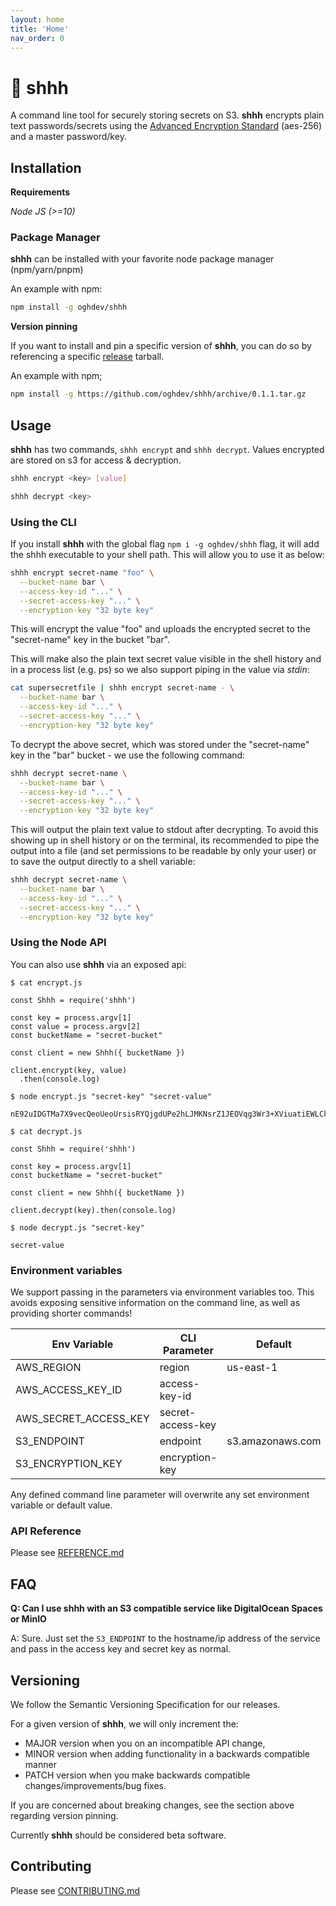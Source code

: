 ```yaml
---
layout: home
title: 'Home'
nav_order: 0
---
```


# 🙉 shhh

A command line tool for securely storing secrets on S3. **shhh** encrypts plain text passwords/secrets using the [Advanced Encryption Standard](https://en.wikipedia.org/wiki/Advanced_Encryption_Standard#Security) (aes-256) and a master password/key.

## Installation

**Requirements**

*Node JS (>=10)*

### Package Manager

**shhh** can be installed with your favorite node package manager (npm/yarn/pnpm)

An example with npm:

```bash
npm install -g oghdev/shhh
```

**Version pinning**

If you want to install and pin a specific version of **shhh**, you can do so by referencing a specific [release](https://github.com/oghdev/shhh/releases) tarball.

An example with npm;

```bash
npm install -g https://github.com/oghdev/shhh/archive/0.1.1.tar.gz
```

## Usage

**shhh** has two commands, `shhh encrypt` and `shhh decrypt`. Values encrypted are stored on s3 for access & decryption.

```bash
shhh encrypt <key> [value]
```

```bash
shhh decrypt <key>
```

### Using the CLI

If you install **shhh** with the global flag `npm i -g oghdev/shhh` flag, it will add the shhh executable to your shell path. This will allow you to use it as below:

```bash
shhh encrypt secret-name "foo" \
  --bucket-name bar \
  --access-key-id "..." \
  --secret-access-key "..." \
  --encryption-key "32 byte key"
```

This will encrypt the value "foo" and uploads the encrypted secret to the "secret-name" key in the bucket "bar".

This will make also the plain text secret value visible in the shell history and in a process list (e.g. ps) so we also support piping in the value via *stdin*:

```bash
cat supersecretfile | shhh encrypt secret-name - \
  --bucket-name bar \
  --access-key-id "..." \
  --secret-access-key "..." \
  --encryption-key "32 byte key"
```

To decrypt the above secret, which was stored under the "secret-name" key in the "bar" bucket - we use the following command:

```bash
shhh decrypt secret-name \
  --bucket-name bar \
  --access-key-id "..." \
  --secret-access-key "..." \
  --encryption-key "32 byte key"
```

This will output the plain text value to stdout after decrypting. To avoid this showing up in shell history or on the terminal, its recommended to pipe the output into a file (and set permissions to be readable by only your user) or to save the output directly to a shell variable:

```bash
shhh decrypt secret-name \
  --bucket-name bar \
  --access-key-id "..." \
  --secret-access-key "..." \
  --encryption-key "32 byte key"
```

### Using the Node API

You can also use **shhh** via an exposed api:

```
$ cat encrypt.js

const Shhh = require('shhh')

const key = process.argv[1]
const value = process.argv[2]
const bucketName = "secret-bucket"

const client = new Shhh({ bucketName })

client.encrypt(key, value)
  .then(console.log)

$ node encrypt.js "secret-key" "secret-value"

nE92uIDGTMa7X9vecQeoUeoUrsisRYQjgdUPe2hLJMKNsrZ1JEOVqg3Wr3+XViuatiEWLCkguQ==
```

```
$ cat decrypt.js

const Shhh = require('shhh')

const key = process.argv[1]
const bucketName = "secret-bucket"

const client = new Shhh({ bucketName })

client.decrypt(key).then(console.log)

$ node decrypt.js "secret-key"

secret-value

```

### Environment variables

We support passing in the parameters via environment variables too. This avoids exposing sensitive information on the command line, as well as providing shorter commands!

| Env Variable          | CLI Parameter     | Default          |
|-----------------------|-------------------|------------------|
| AWS_REGION            | region            | us-east-1        |
| AWS_ACCESS_KEY_ID     | access-key-id     |                  |
| AWS_SECRET_ACCESS_KEY | secret-access-key |                  |
| S3_ENDPOINT           | endpoint          | s3.amazonaws.com |
| S3_ENCRYPTION_KEY     | encryption-key    |                  |

Any defined command line parameter will overwrite any set environment variable or default value.

### API Reference

Please see [REFERENCE.md](reference.html)

## FAQ

**Q: Can I use shhh with an S3 compatible service like DigitalOcean Spaces or MinIO**

A: Sure. Just set the `S3_ENDPOINT` to the hostname/ip address of the service and pass in the access key and secret key as normal.

## Versioning

We follow the Semantic Versioning Specification for our releases.

For a given version of **shhh**, we will only increment the:

- MAJOR version when you on an incompatible API change,
- MINOR version when adding functionality in a backwards compatible manner
- PATCH version when you make backwards compatible changes/improvements/bug fixes.

If you are concerned about breaking changes, see the section above regarding version pinning.

Currently **shhh** should be considered beta software.

## Contributing

Please see [CONTRIBUTING.md](contributing.html)
